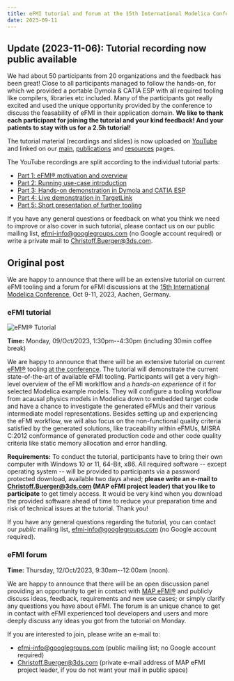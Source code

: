 ```yaml
---
title: eFMI tutorial and forum at the 15th International Modelica Conference
date: 2023-09-11
---
```


## Update (2023-11-06): Tutorial recording now public available

We had about 50 participants from 20 organizations and the feedback has been great! Close to all participants managed to follow the hands-on, for which we provided a portable Dymola & CATIA ESP with all required tooling like compilers, libraries etc included. Many of the participants got really excited and used the unique opportunity provided by the conference to discuss the feasability of eFMI in their application domain. **We like to thank each participant for joining the tutorial and your kind feedback! And your patients to stay with us for a 2.5h tutorial!**

The tutorial material (recordings and slides) is now uploaded on [YouTube](https://youtu.be/oCDH-8mXeNw) and linked on our [main](/), [publications](/publications/#2023) and [resources](/resources/#Recommended-documentation-and-introductory-material) pages.

The YouTube recordings are split according to the individual tutorial parts:
 - [Part 1: eFMI® motivation and overview](https://youtu.be/oCDH-8mXeNw)
 - [Part 2: Running use-case introduction](https://youtu.be/ghalwWlbSOA)
 - [Part 3: Hands-on demonstration in Dymola and CATIA ESP](https://youtu.be/n-aIFpxDtWE)
 - [Part 4: Live demonstration in TargetLink](https://youtu.be/XeBVj6-_w0Q)
 - [Part 5: Short presentation of further tooling](https://youtu.be/GF_YNonNMYs)

If you have any general questions or feedback on what you think we need to improve or also cover in such tutorial, please contact us on our public mailing list, efmi-info@googlegroups.com (no Google account required) or write a private mail to Christoff.Buerger@3ds.com.

## Original post

We are happy to announce that there will be an extensive tutorial on current eFMI tooling and a forum for eFMI discussions at the [15th International Modelica Conference](https://2023.international.conference.modelica.org/), Oct 9-11, 2023, Aachen, Germany.

### eFMI tutorial

![eFMI® Tutorial](/media/news/2023-09-11.png)

**Time:** Monday, 09/Oct/2023, 1:30pm--4:30pm (including 30min coffee break)

We are happy to announce that there will be an extensive tutorial on current [eFMI®](https://www.efmi-standard.org/) tooling [at the conference](https://www.conftool.com/modelica2023/index.php?page=browseSessions&form_session=2). The tutorial will demonstrate the current state-of-the-art of available eFMI tooling. Participants will get a very high-level overview of the eFMI worklflow and a _hands-on experience_ of it for selected Modelica example models. They will configure a tooling workflow from acausal physics models in Modelica down to embedded target code and have a chance to investigate the generated eFMUs and their various intermediate model representations. Besides setting up and experiencing the eFMI workflow, we will also focus on the non-functional quality criteria satisfied by the generated solutions, like traceability within eFMUs, MISRA C:2012 conformance of generated production code and other code quality criteria like static memory allocation and error handling.

**Requirements:** To conduct the tutorial, participants have to bring their own computer with Windows 10 or 11, 64-Bit, x86. All required software -- except operating system -- will be provided to participants via a password protected download, available two days ahead; **please write an e-mail to Christoff.Buerger@3ds.com (MAP eFMI project leader) that you like to participate** to get timely access. It would be very kind when you download the provided software ahead of time to reduce your preparation time and risk of technical issues at the tutorial. Thank you!

If you have any general questions regarding the tutorial, you can contact our _public_ mailing list, [efmi-info@googlegroups.com](https://groups.google.com/g/efmi-info) (no Google account required).

### eFMI forum

**Time:** Thursday, 12/Oct/2023, 9:30am--12:00am (noon).

We are happy to announce that there will be an open discussion panel providing an opportunity to get in contact with [MAP eFMI®](https://www.efmi-standard.org/) and publicly discuss ideas, feedback, requirements and new use cases; or simply clarify any questions you have about eFMI. The forum is an unique chance to get in contact with eFMI experienced tool developers and users and more deeply discuss any ideas you got from the tutorial on Monday.

If you are interested to join, please write an e-mail to:
 - [efmi-info@googlegroups.com](https://groups.google.com/g/efmi-info) (public mailing list; no Google account required)
 - Christoff.Buerger@3ds.com (private e-mail address of MAP eFMI project leader, if you do not want your mail in public space)
